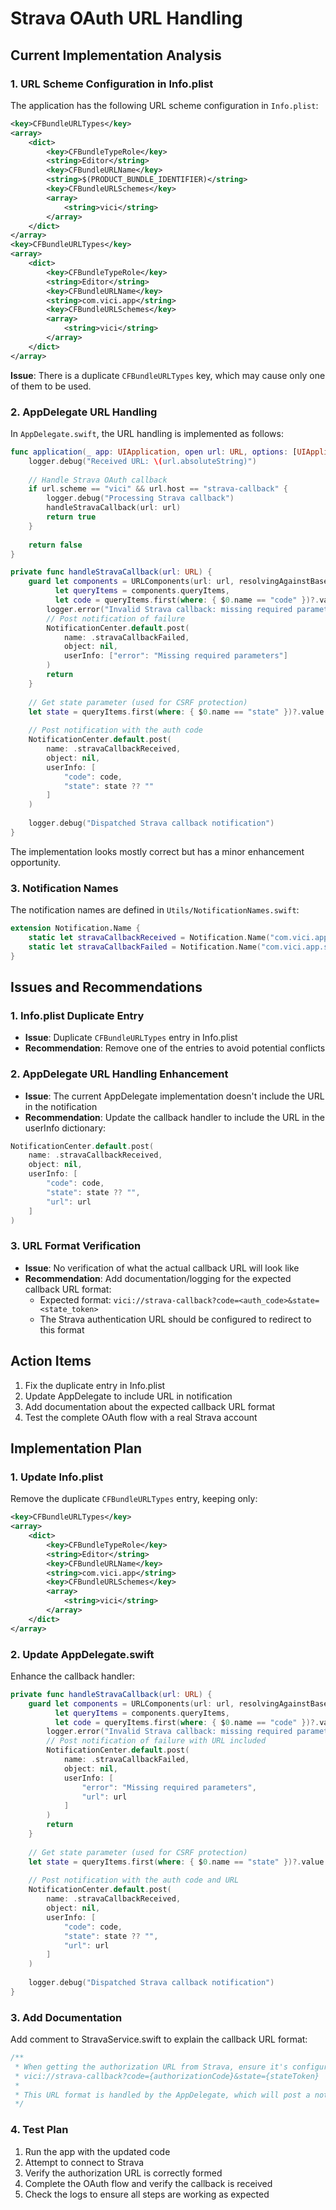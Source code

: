 # Strava OAuth URL Handling

## Current Implementation Analysis

### 1. URL Scheme Configuration in Info.plist

The application has the following URL scheme configuration in `Info.plist`:

```xml
<key>CFBundleURLTypes</key>
<array>
    <dict>
        <key>CFBundleTypeRole</key>
        <string>Editor</string>
        <key>CFBundleURLName</key>
        <string>$(PRODUCT_BUNDLE_IDENTIFIER)</string>
        <key>CFBundleURLSchemes</key>
        <array>
            <string>vici</string>
        </array>
    </dict>
</array>
<key>CFBundleURLTypes</key>
<array>
    <dict>
        <key>CFBundleTypeRole</key>
        <string>Editor</string>
        <key>CFBundleURLName</key>
        <string>com.vici.app</string>
        <key>CFBundleURLSchemes</key>
        <array>
            <string>vici</string>
        </array>
    </dict>
</array>
```

**Issue**: There is a duplicate `CFBundleURLTypes` key, which may cause only one of them to be used.

### 2. AppDelegate URL Handling

In `AppDelegate.swift`, the URL handling is implemented as follows:

```swift
func application(_ app: UIApplication, open url: URL, options: [UIApplication.OpenURLOptionsKey: Any] = [:]) -> Bool {
    logger.debug("Received URL: \(url.absoluteString)")
    
    // Handle Strava OAuth callback
    if url.scheme == "vici" && url.host == "strava-callback" {
        logger.debug("Processing Strava callback")
        handleStravaCallback(url: url)
        return true
    }
    
    return false
}

private func handleStravaCallback(url: URL) {
    guard let components = URLComponents(url: url, resolvingAgainstBaseURL: true),
          let queryItems = components.queryItems,
          let code = queryItems.first(where: { $0.name == "code" })?.value else {
        logger.error("Invalid Strava callback: missing required parameters")
        // Post notification of failure
        NotificationCenter.default.post(
            name: .stravaCallbackFailed,
            object: nil,
            userInfo: ["error": "Missing required parameters"]
        )
        return
    }
    
    // Get state parameter (used for CSRF protection)
    let state = queryItems.first(where: { $0.name == "state" })?.value
    
    // Post notification with the auth code
    NotificationCenter.default.post(
        name: .stravaCallbackReceived,
        object: nil,
        userInfo: [
            "code": code,
            "state": state ?? ""
        ]
    )
    
    logger.debug("Dispatched Strava callback notification")
}
```

The implementation looks mostly correct but has a minor enhancement opportunity.

### 3. Notification Names

The notification names are defined in `Utils/NotificationNames.swift`:

```swift
extension Notification.Name {
    static let stravaCallbackReceived = Notification.Name("com.vici.app.stravaCallbackReceived")
    static let stravaCallbackFailed = Notification.Name("com.vici.app.stravaCallbackFailed")
}
```

## Issues and Recommendations

### 1. Info.plist Duplicate Entry

- **Issue**: Duplicate `CFBundleURLTypes` entry in Info.plist
- **Recommendation**: Remove one of the entries to avoid potential conflicts

### 2. AppDelegate URL Handling Enhancement

- **Issue**: The current AppDelegate implementation doesn't include the URL in the notification
- **Recommendation**: Update the callback handler to include the URL in the userInfo dictionary:

```swift
NotificationCenter.default.post(
    name: .stravaCallbackReceived,
    object: nil,
    userInfo: [
        "code": code,
        "state": state ?? "",
        "url": url
    ]
)
```

### 3. URL Format Verification

- **Issue**: No verification of what the actual callback URL will look like
- **Recommendation**: Add documentation/logging for the expected callback URL format:
  - Expected format: `vici://strava-callback?code=<auth_code>&state=<state_token>`
  - The Strava authentication URL should be configured to redirect to this format

## Action Items

1. Fix the duplicate entry in Info.plist
2. Update AppDelegate to include URL in notification
3. Add documentation about the expected callback URL format
4. Test the complete OAuth flow with a real Strava account

## Implementation Plan

### 1. Update Info.plist

Remove the duplicate `CFBundleURLTypes` entry, keeping only:

```xml
<key>CFBundleURLTypes</key>
<array>
    <dict>
        <key>CFBundleTypeRole</key>
        <string>Editor</string>
        <key>CFBundleURLName</key>
        <string>com.vici.app</string>
        <key>CFBundleURLSchemes</key>
        <array>
            <string>vici</string>
        </array>
    </dict>
</array>
```

### 2. Update AppDelegate.swift

Enhance the callback handler:

```swift
private func handleStravaCallback(url: URL) {
    guard let components = URLComponents(url: url, resolvingAgainstBaseURL: true),
          let queryItems = components.queryItems,
          let code = queryItems.first(where: { $0.name == "code" })?.value else {
        logger.error("Invalid Strava callback: missing required parameters")
        // Post notification of failure with URL included
        NotificationCenter.default.post(
            name: .stravaCallbackFailed,
            object: nil,
            userInfo: [
                "error": "Missing required parameters",
                "url": url
            ]
        )
        return
    }
    
    // Get state parameter (used for CSRF protection)
    let state = queryItems.first(where: { $0.name == "state" })?.value
    
    // Post notification with the auth code and URL
    NotificationCenter.default.post(
        name: .stravaCallbackReceived,
        object: nil,
        userInfo: [
            "code": code,
            "state": state ?? "",
            "url": url
        ]
    )
    
    logger.debug("Dispatched Strava callback notification")
}
```

### 3. Add Documentation

Add comment to StravaService.swift to explain the callback URL format:

```swift
/**
 * When getting the authorization URL from Strava, ensure it's configured to redirect to:
 * vici://strava-callback?code={authorizationCode}&state={stateToken}
 *
 * This URL format is handled by the AppDelegate, which will post a notification with the code and state.
 */
```

### 4. Test Plan

1. Run the app with the updated code
2. Attempt to connect to Strava
3. Verify the authorization URL is correctly formed
4. Complete the OAuth flow and verify the callback is received
5. Check the logs to ensure all steps are working as expected 